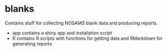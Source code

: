 
<!-- README.md is generated from README.Rmd. Please edit that file -->
blanks
======

Contains stuff for collecting NOSAMS blank data and producing reports.

-   app contains a shiny app and installation script
-   R contains R scripts with functions for getting data and RMarkdown for generating reports
